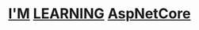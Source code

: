 # [I'M](https://github.com/halil-kaya) [LEARNING](https://docs.microsoft.com/tr-tr/aspnet/core/introduction-to-aspnet-core?view=aspnetcore-5.0) [AspNetCore](https://dotnet.microsoft.com/apps/aspnet)
